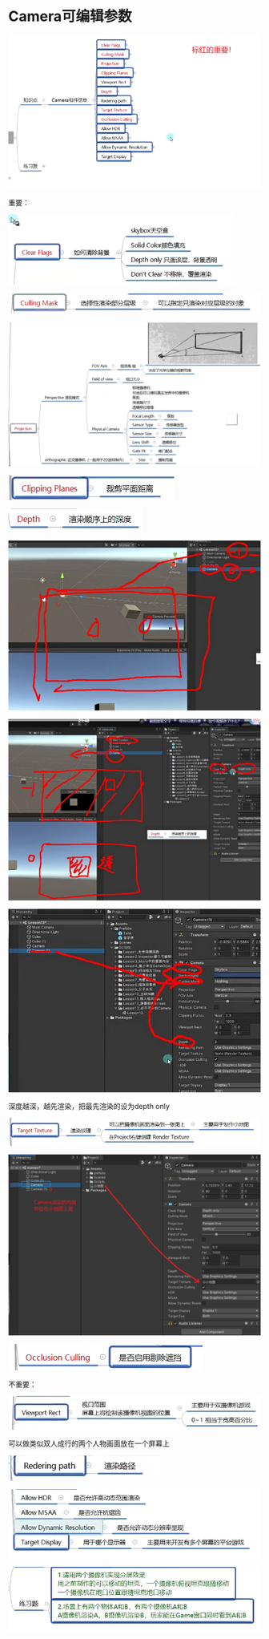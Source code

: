 # Camera可编辑参数

![9ed2ed1775d64aee811f198eace290e8.png](image/9ed2ed1775d64aee811f198eace290e8.png)

重要：

![aef5aa26a2430d5223008144cc7bf164.png](image/aef5aa26a2430d5223008144cc7bf164.png)

![067ddb7cd27f974494c226b27ffb57a4.png](image/067ddb7cd27f974494c226b27ffb57a4.png)

![f1e55212c090e1de839f8e8ef79d46e8.png](image/f1e55212c090e1de839f8e8ef79d46e8.png)

![d48d60990fb283326169797036c3a3b7.png](image/d48d60990fb283326169797036c3a3b7.png)

![bdc8aad3ea2321056833d9175717d892.png](image/bdc8aad3ea2321056833d9175717d892.png)

![902b027b4051fffdbfc8a7e6569cacba.png](image/902b027b4051fffdbfc8a7e6569cacba.png)

![08a7301187aa949c307cdb56ffd0a92c.png](image/08a7301187aa949c307cdb56ffd0a92c.png)

**![8754f4fbff0366ce1fe97ac4a51c75d8.png](image/8754f4fbff0366ce1fe97ac4a51c75d8.png)**

深度越深，越先渲染，把最先渲染的设为depth only

![0ac4bb5d3643ebac11000c78d5887054.png](image/0ac4bb5d3643ebac11000c78d5887054.png)

![6d20e02264c40a31e7caf8efea370879.png](image/6d20e02264c40a31e7caf8efea370879.png)

![4fd6f5f5380c1e4b53d751916e05933e.png](image/4fd6f5f5380c1e4b53d751916e05933e.png)

不重要：

![cba59cce1c0fb72a3061e142fb321fdc.png](image/cba59cce1c0fb72a3061e142fb321fdc.png)

可以做类似双人成行的两个人物画面放在一个屏幕上

![e2c347d355f7895d9706d2c266c2753b.png](image/e2c347d355f7895d9706d2c266c2753b.png)

![a1cb5eb52a94e57b4d367fdc9b07bb11.png](image/a1cb5eb52a94e57b4d367fdc9b07bb11.png)

![977da7fc933dc9df3e1ea4b078429576.png](image/977da7fc933dc9df3e1ea4b078429576.png)
